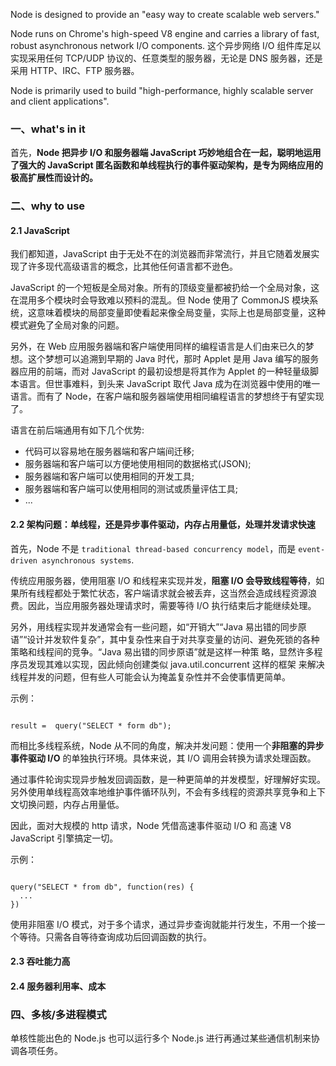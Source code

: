 Node is designed to provide an "easy way to create scalable web servers."

Node runs on Chrome's high-speed V8 engine and carries a library of fast, robust asynchronous network I/O components. 这个异步网络 I/O 组件库足以实现采用任何 TCP/UDP 协议的、任意类型的服务器，无论是 DNS 服务器，还是采用 HTTP、IRC、FTP 服务器。

Node is primarily used to build "high-performance, highly scalable server and client applications".



### 一、what's in it

首先，**Node 把异步 I/O 和服务器端 JavaScript 巧妙地组合在一起，聪明地运用了强大的 JavaScript 匿名函数和单线程执行的事件驱动架构，是专为网络应用的极高扩展性而设计的。**



### 二、why to use

#### 2.1 JavaScript

我们都知道，JavaScript 由于无处不在的浏览器而非常流行，并且它随着发展实现了许多现代高级语言的概念，比其他任何语言都不逊色。

JavaScript 的一个短板是全局对象。所有的顶级变量都被扔给一个全局对象，这在混用多个模块时会导致难以预料的混乱。但 Node 使用了 CommonJS 模块系统，这意味着模块的局部变量即使看起来像全局变量，实际上也是局部变量，这种模式避免了全局对象的问题。

另外，在 Web 应用服务器端和客户端使用同样的编程语言是人们由来已久的梦想。这个梦想可以追溯到早期的 Java 时代，那时 Applet 是用 Java 编写的服务器应用的前端，而对 JavaScript 的最初设想是将其作为 Applet 的一种轻量级脚本语言。但世事难料，到头来 JavaScript 取代 Java 成为在浏览器中使用的唯一语言。而有了 Node，在客户端和服务器端使用相同编程语言的梦想终于有望实现了。

语言在前后端通用有如下几个优势:

- 代码可以容易地在服务器端和客户端间迁移;
- 服务器端和客户端可以方便地使用相同的数据格式(JSON);
- 服务器端和客户端可以使用相同的开发工具;
- 服务器端和客户端可以使用相同的测试或质量评估工具; 
- ...


#### 2.2 架构问题：单线程，还是异步事件驱动，内存占用量低，处理并发请求快速

首先，Node 不是 `traditional thread-based concurrency model`，而是 `event-driven asynchronous systems`. 

传统应用服务器，使用阻塞 I/O 和线程来实现并发，**阻塞 I/O 会导致线程等待**，如果所有线程都处于繁忙状态，客户端请求就会被丢弃，这当然会造成线程资源浪费。因此，当应用服务器处理请求时，需要等待 I/O 执行结束后才能继续处理。

另外，用线程实现并发通常会有一些问题，如“开销大”“Java 易出错的同步原语”“设计并发软件复杂”，其中复杂性来自于对共享变量的访问、避免死锁的各种策略和线程间的竞争。“Java 易出错的同步原语”就是这样一种策 略，显然许多程序员发现其难以实现，因此倾向创建类似 java.util.concurrent 这样的框架 来解决线程并发的问题，但有些人可能会认为掩盖复杂性并不会使事情更简单。


示例：

```

result =  query("SELECT * form db");

```

而相比多线程系统，Node 从不同的角度，解决并发问题：使用一个**非阻塞的异步事件驱动 I/O** 的单独执行环境。具体来说，其 I/O 调用会转换为请求处理函数。

通过事件轮询实现异步触发回调函数，是一种更简单的并发模型，好理解好实现。另外使用单线程高效率地维护事件循环队列，不会有多线程的资源共享竞争和上下文切换问题，内存占用量低。

因此，面对大规模的 http 请求，Node 凭借高速事件驱动 I/O 和 高速 V8 JavaScript 引擎搞定一切。

示例：

```

query("SELECT * from db", function(res) {
  ...
})

```

使用非阻塞 I/O 模式，对于多个请求，通过异步查询就能并行发生，不用一个接一个等待。只需各自等待查询成功后回调函数的执行。



#### 2.3 吞吐能力高



#### 2.4 服务器利用率、成本



### 四、多核/多进程模式

单核性能出色的 Node.js 也可以运行多个 Node.js 进行再通过某些通信机制来协调各项任务。



